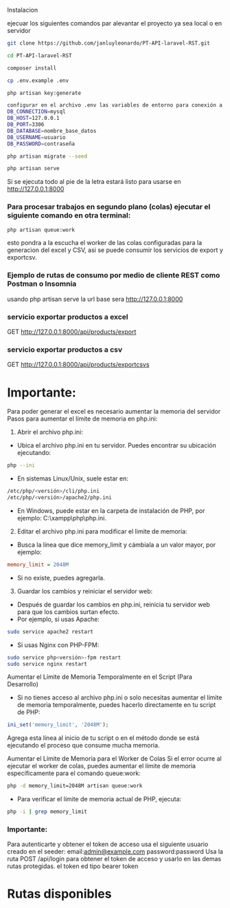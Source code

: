 Instalacion

ejecuar los siguientes comandos par alevantar el proyecto ya sea local o en servidor

```bash
git clone https://github.com/janluyleonardo/PT-API-laravel-RST.git
```
```bash
cd PT-API-laravel-RST
```
```bash
composer install
```
```bash
cp .env.example .env
```
```bash
php artisan key:generate
```
```bash
configurar en el archivo .env las variables de entorno para conexión a la base de datos por ej:
DB_CONNECTION=mysql
DB_HOST=127.0.0.1
DB_PORT=3306
DB_DATABASE=nombre_base_datos
DB_USERNAME=usuario
DB_PASSWORD=contraseña
```
```bash
php artisan migrate --seed
```
```bash
php artisan serve
```

Si se ejecuta todo al pie de la letra estará listo para usarse en http://127.0.0.1:8000

### Para procesar trabajos en segundo plano (colas) ejecutar el siguiente comando en otra terminal:

```bash
php artisan queue:work
```
esto pondra a la escucha el worker de las colas configuradas para la generacion del excel y CSV, asi se puede consumir los servicios de export y exportcsv.

### Ejemplo de rutas de consumo por medio de cliente REST como Postman o Insomnia

usando php artisan serve la url base sera http://127.0.0.1:8000

### servicio exportar productos a excel
GET http://127.0.0.1:8000/api/products/export

### servicio exportar productos a csv
GET http://127.0.0.1:8000/api/products/exportcsvs

# Importante:

Para poder generar el excel es necesario aumentar la memoria del servidor 
Pasos para aumentar el límite de memoria en php.ini:

1. Abrir el archivo php.ini:
- Ubica el archivo php.ini en tu servidor. Puedes encontrar su ubicación ejecutando:
```bash
php --ini
```
- En sistemas Linux/Unix, suele estar en:
```bash
/etc/php/<versión>/cli/php.ini
/etc/php/<versión>/apache2/php.ini
```
  
- En Windows, puede estar en la carpeta de instalación de PHP, por ejemplo: C:\xampp\php\php.ini.

2. Editar el archivo php.ini para modificar el limite de memoria:
- Busca la línea que dice memory_limit y cámbiala a un valor mayor, por ejemplo:
```ini
memory_limit = 2048M
```
- Si no existe, puedes agregarla.

3. Guardar los cambios y reiniciar el servidor web:
- Después de guardar los cambios en php.ini, reinicia tu servidor web para que los cambios surtan efecto.
- Por ejemplo, si usas Apache:
```bash
sudo service apache2 restart
```
- Si usas Nginx con PHP-FPM:
```bash
sudo service php<versión>-fpm restart
sudo service nginx restart
```
Aumentar el Límite de Memoria Temporalmente en el Script (Para Desarrollo)
- Si no tienes acceso al archivo php.ini o solo necesitas aumentar el límite de memoria temporalmente, puedes hacerlo directamente en tu script de PHP:
```php
ini_set('memory_limit', '2048M');
```
Agrega esta línea al inicio de tu script o en el método donde se está ejecutando el proceso que consume mucha memoria.

Aumentar el Límite de Memoria para el Worker de Colas
Si el error ocurre al ejecutar el worker de colas, puedes aumentar el límite de memoria específicamente para el comando queue:work:
```bash
php -d memory_limit=2048M artisan queue:work
```

- Para verificar el límite de memoria actual de PHP, ejecuta:
```bash
php -i | grep memory_limit
```

### Importante:

Para autenticarte y obtener el token de acceso usa el siguiente usuario creado en el seeder:
email:admin@example.com
password:password
Usa la ruta POST /api/login para obtener el token de acceso y usarlo en las demas rutas protegidas.
el token ed tipo bearer token
# Rutas disponibles
